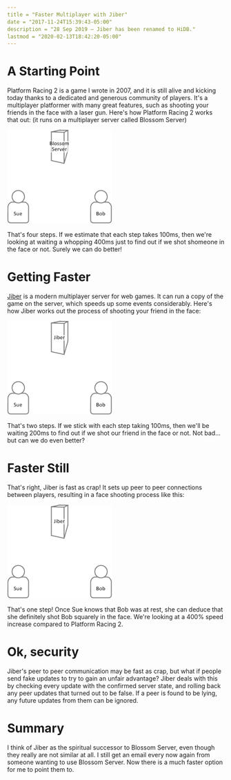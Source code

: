```yaml
---
title = "Faster Multiplayer with Jiber"
date = "2017-11-24T15:39:43-05:00"
description = "28 Sep 2019 – Jiber has been renamed to HiDB."
lastmod = "2020-02-13T18:42:20-05:00"
---
```


# A Starting Point
Platform Racing 2 is a game I wrote in 2007, and it is still alive and kicking today thanks to a dedicated and generous community of players. It's a multiplayer platformer with many great features, such as shooting your friends in the face with a laser gun. Here's how Platform Racing 2 works that out: (it runs on a multiplayer server called Blossom Server)

![starting point](/content/images/2017/11/starting-point.gif)

That's four steps. If we estimate that each step takes 100ms, then we're looking at waiting a whopping 400ms just to find out if we shot shomeone in the face or not. Surely we can do better!

# Getting Faster
[Jiber](https://github.com/jacob-grahn/hidb) is a modern multiplayer server for web games. It can run a copy of the game on the server, which speeds up some events considerably. Here's how Jiber works out the process of shooting your friend in the face:

![getting faster](/content/images/2017/11/getting-faster.gif)

That's two steps. If we stick with each step taking 100ms, then we'll be waiting 200ms to find out if we shot our friend in the face or not. Not bad... but can we do even better?

# Faster Still
That's right, Jiber is fast as crap! It sets up peer to peer connections between players, resulting in a face shooting process like this:

![faster still](/content/images/2017/11/faster-still.gif)

That's one step! Once Sue knows that Bob was at rest, she can deduce that she definitely shot Bob squarely in the face. We're looking at a 400% speed increase compared to Platform Racing 2.

# Ok, security
Jiber's peer to peer communication may be fast as crap, but what if people send fake updates to try to gain an unfair advantage? Jiber deals with this by checking every update with the confirmed server state, and rolling back any peer updates that turned out to be false. If a peer is found to be lying, any future updates from them can be ignored.

# Summary
I think of Jiber as the spiritual successor to Blossom Server, even though they really are not similar at all. I still get an email every now again from someone wanting to use Blossom Server. Now there is a much faster option for me to point them to.
